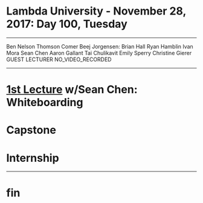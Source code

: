 # Lambda University - November 28, 2017: Day 100, Tuesday
***
Ben Nelson
Thomson Comer
Beej Jorgensen: Brian Hall
Ryan Hamblin
Ivan Mora
Sean Chen
Aaron Gallant
Tai Chulikavit
Emily Sperry
Christine Gierer
GUEST LECTURER
NO_VIDEO_RECORDED
***
# [1st Lecture](https://youtu.be/fdVxZKx49PA) w/Sean Chen: Whiteboarding
# Capstone
# Internship
***
# fin
